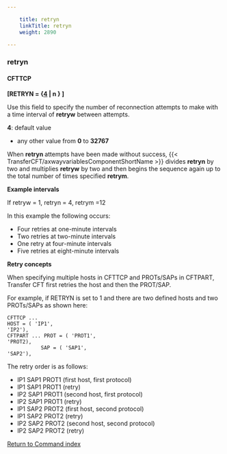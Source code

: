 ```yaml
---

    title: retryn
    linkTitle: retryn
    weight: 2890

---
```

<span id="retryn"></span>

### retryn

#### CFTTCP

****\[RETRYN = {<span style="text-decoration: underline;">4</span>
| n } \]****

Use this field to specify the number of reconnection attempts to make
with a time interval of <span style="font-weight: bold;">****retryw****</span>
between attempts.

<span style="font-weight: bold;">****4****</span>: default value

- any
    other value from <span style="font-weight: bold;">****0****</span> to <span style="font-weight: bold;">****32767****</span>

When <span style="font-weight: bold;">****retryn**** </span>attempts have been
made without success, {{< TransferCFT/axwayvariablesComponentShortName  >}} divides <span style="font-weight: bold;">****retryn****</span>
by two and multiplies <span style="font-weight: bold;">****retryw****</span> by
two and then begins the sequence again up to the total number of times
specified <span style="font-weight: bold;">****retrym****</span>.

**Example intervals**

If retryw = 1, retryn = 4, retrym =12

In this example the following occurs:

- Four
    retries at one-minute intervals
- Two
    retries at two-minute intervals
- One retry at four-minute intervals
- Five
    retries at eight-minute intervals

**Retry concepts**

When specifying multiple hosts in CFTTCP and PROTs/SAPs in CFTPART, Transfer CFT first retries the host and then the PROT/SAP.

For example, if RETRYN is set to 1 and there are two defined hosts and two PROTs/SAPs as shown here:

```
CFTTCP ...
HOST = ( 'IP1',
'IP2'),
CFTPART ... PROT = ( 'PROT1',
'PROT2),
           SAP = ( 'SAP1',
'SAP2'),
```

The retry order is as follows:

- IP1 SAP1 PROT1 (first host, first protocol)
- IP1 SAP1 PROT1 (retry)
- IP2 SAP1 PROT1 (second host, first protocol)
- IP2 SAP1 PROT1 (retry)
- IP1 SAP2 PROT2 (first host, second protocol)
- IP1 SAP2 PROT2 (retry)
- IP2 SAP2 PROT2 (second host, second protocol)
- IP2 SAP2 PROT2 (retry)

[Return to Command index](../../)
